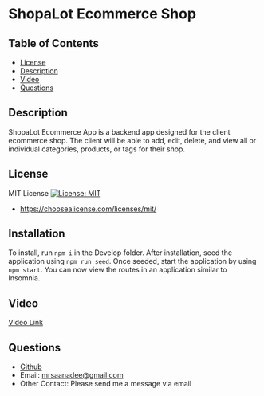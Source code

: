 # ShopaLot Ecommerce Shop

## Table of Contents
* [License](#license)  
* [Description](#description)
* [Video](#video) 
* [Questions](#questions)

## Description <a name="description"></a>   
ShopaLot Ecommerce App is a backend app designed for the client ecommerce shop. The client will be able to add, edit, delete, and view all or individual categories, products, or tags for their shop.

## License <a name="license"></a>  
MIT License [![License: MIT](https://img.shields.io/badge/License-MIT-yellow.svg)](https://opensource.org/licenses/MIT)
* https://choosealicense.com/licenses/mit/

## Installation <a name="installation"></a>  
To install, run ```npm i``` in the Develop folder.
After installation, seed the application using ```npm run seed```. Once seeded, start the application by using ```npm start```.  You can now view the routes in an application similar to Insomnia.

## Video <a name="video"></a>  
[Video Link](https://drive.google.com/file/d/1DmS9j1UBD74wyF39DGixAy8BHJ0HPN_t/view)


## Questions <a name="questions"></a>  
* [Github](https://github.com/marissa-a-darr)
* Email: mrsaanadee@gmail.com
* Other Contact: Please send me a message via email 
